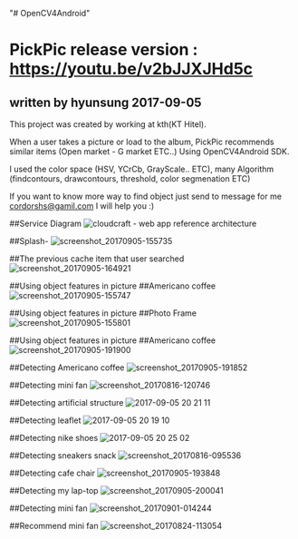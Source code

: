 "# OpenCV4Android" 

# PickPic  release version : https://youtu.be/v2bJJXJHd5c
## written by hyunsung 2017-09-05

This project was created by working at kth(KT Hitel).

When a user takes a picture or load to the album, PickPic recommends similar items (Open market - G market ETC..) Using OpenCV4Android SDK.

I used the color space (HSV, YCrCb, GrayScale.. ETC),  many Algorithm (findcontours, drawcontours, threshold, color segmenation ETC)

If you want to know more way to find object just send to message for me cordorshs@gamil.com
I will help you :)

##Service Diagram
![cloudcraft - web app reference architecture](https://user-images.githubusercontent.com/17498974/30049912-54b2d3ac-9257-11e7-9e0d-0e39e3038da2.png)


##Splash-
![screenshot_20170905-155735](https://user-images.githubusercontent.com/17498974/30049128-52ed752a-9254-11e7-83b2-8dd8c20d2bf4.png)

##The previous cache item that user searched 
![screenshot_20170905-164921](https://user-images.githubusercontent.com/17498974/30050764-9123df54-925a-11e7-9152-ef6da776e342.png)


##Using object features in picture
##Americano coffee
![screenshot_20170905-155747](https://user-images.githubusercontent.com/17498974/30049134-5eb27b6c-9254-11e7-9396-24a0d97b630c.png)


##Using object features in picture
##Photo Frame
![screenshot_20170905-155801](https://user-images.githubusercontent.com/17498974/30049136-644b5f76-9254-11e7-99ff-c756e5c91a61.png)


##Using object features in picture
##Americano coffee
![screenshot_20170905-191900](https://user-images.githubusercontent.com/17498974/30056889-83aa10ea-926f-11e7-8229-18dfd5152ca5.png)

##Detecting Americano coffee
![screenshot_20170905-191852](https://user-images.githubusercontent.com/17498974/30056940-b70d6144-926f-11e7-8c57-7ecb8b2578ea.png)


##Detecting mini fan
![screenshot_20170816-120746](https://user-images.githubusercontent.com/17498974/30049204-ad026890-9254-11e7-8c70-73fed606012a.png)


##Detecting artificial structure
![2017-09-05 20 21 11](https://user-images.githubusercontent.com/17498974/30061430-4854b6ea-9282-11e7-8609-d9a48275897f.png)

##Detecting leaflet 
![2017-09-05 20 19 10](https://user-images.githubusercontent.com/17498974/30061434-4e946db6-9282-11e7-9fc7-befbcf00b1ca.png)

##Detecting nike shoes 
![2017-09-05 20 25 02](https://user-images.githubusercontent.com/17498974/30061441-52f8f8b8-9282-11e7-8442-0d64f4a48773.png)

##Detecting sneakers snack
![screenshot_20170816-095536](https://user-images.githubusercontent.com/17498974/30049157-7c8e61d2-9254-11e7-9358-3463a0099099.png)

##Detecting cafe chair
![screenshot_20170905-193848](https://user-images.githubusercontent.com/17498974/30058334-81be400c-9275-11e7-9c95-0ae19bc5ed40.png)

##Detecting my lap-top
![screenshot_20170905-200041](https://user-images.githubusercontent.com/17498974/30058332-7dd147dc-9275-11e7-908d-1d0fef10bcb6.png)


##Detecting mini fan
![screenshot_20170901-014244](https://user-images.githubusercontent.com/17498974/30049187-99693b06-9254-11e7-96ea-0a24a27d6cd6.png)


##Recommend mini fan
![screenshot_20170824-113054](https://user-images.githubusercontent.com/17498974/30049195-9ea164cc-9254-11e7-8df5-4b06f05ba54c.png)

